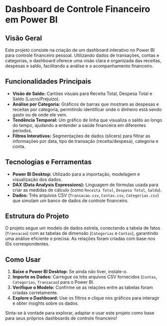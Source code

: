 # Dashboard de Controle Financeiro em Power BI

## Visão Geral

Este projeto consiste na criação de um dashboard interativo no Power BI para controle financeiro pessoal. Utilizando dados de transações, contas e categorias, o dashboard oferece uma visão clara e organizada das receitas, despesas e saldo, facilitando a análise e o acompanhamento financeiro.

## Funcionalidades Principais

* **Visão de Saldo:** Cartões visuais para Receita Total, Despesa Total e Saldo (Lucro/Prejuízo).
* **Análise por Categoria:** Gráficos de barras que mostram as despesas e receitas por categoria, permitindo identificar onde o dinheiro está sendo gasto ou de onde ele vem.
* **Tendência Temporal:** Um gráfico de linha que visualiza o saldo ao longo do tempo, ajudando a entender a saúde financeira em diferentes períodos.
* **Filtros Interativos:** Segmentações de dados (slicers) para filtrar as informações por data, tipo de transação (receita/despesa), categoria e conta.

## Tecnologias e Ferramentas

* **Power BI Desktop:** Utilizado para a importação, modelagem e visualização dos dados.
* **DAX (Data Analysis Expressions):** Linguagem de fórmulas usada para criar as medidas de cálculo (como `Receita Total`, `Despesa Total`, `Saldo`).
* **Dados:** Três arquivos CSV (`Transacao.csv`, `Contas.csv`, `Categorias.csv`) que simulam um banco de dados de controle financeiro.

## Estrutura do Projeto

O projeto segue um modelo de dados estrela, conectando a tabela de fatos (`Transacao`) com as tabelas de dimensão (`Categorias` e `Contas`), garantindo uma análise eficiente e precisa. As relações foram criadas com base nos IDs correspondentes.

## Como Usar

1.  **Baixe o Power BI Desktop:** Se ainda não tiver, instale-o.
2.  **Importe os Dados:** Carregue os três arquivos CSV fornecidos (`Contas`, `Categorias`, `Transacao`) para o Power BI.
3.  **Verifique o Modelo:** Confirme se as relações entre as tabelas foram criadas corretamente.
4.  **Explore o Dashboard:** Use os filtros e clique nos gráficos para interagir e obter insights sobre os dados.

Sinta-se à vontade para explorar, adaptar e usar este projeto como base para seus próprios dashboards de controle financeiro!
